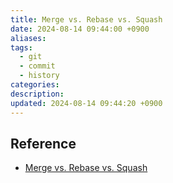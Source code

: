 ```yaml
---
title: Merge vs. Rebase vs. Squash
date: 2024-08-14 09:44:00 +0900
aliases: 
tags:
  - git
  - commit
  - history
categories: 
description: 
updated: 2024-08-14 09:44:20 +0900
---
```


## Reference

- [Merge vs. Rebase vs. Squash](https://blog.outsider.ne.kr/1704)
